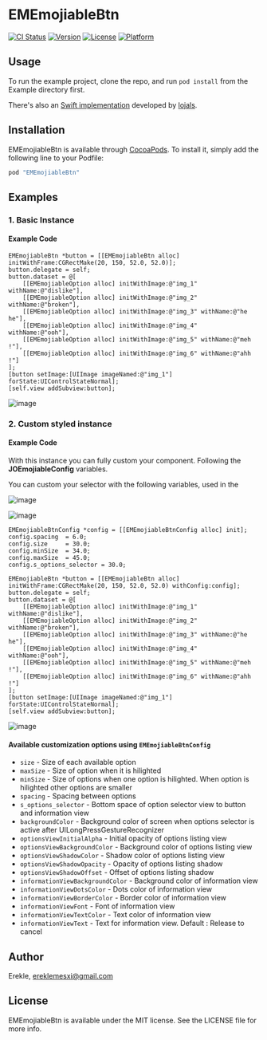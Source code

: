 # EMEmojiableBtn

[![CI Status](http://img.shields.io/travis/Eke/EMEmojiableBtn.svg?style=flat)](https://travis-ci.org/Erekle/EMEmojiableBtn)
[![Version](https://img.shields.io/cocoapods/v/EMEmojiableBtn.svg?style=flat)](http://cocoapods.org/pods/EMEmojiableBtn)
[![License](https://img.shields.io/cocoapods/l/EMEmojiableBtn.svg?style=flat)](http://cocoapods.org/pods/EMEmojiableBtn)
[![Platform](https://img.shields.io/cocoapods/p/EMEmojiableBtn.svg?style=flat)](http://cocoapods.org/pods/EMEmojiableBtn)

## Usage

To run the example project, clone the repo, and run `pod install` from the Example directory first.

There's also an [Swift implementation](https://raw.githubusercontent.com/lojals/JOEmojiableBtn) developed by [lojals](https://raw.githubusercontent.com/lojals).


## Installation

EMEmojiableBtn is available through [CocoaPods](http://cocoapods.org). To install
it, simply add the following line to your Podfile:

```ruby
pod "EMEmojiableBtn"
```

## Examples

### 1. Basic Instance

#### Example Code

```objc
EMEmojiableBtn *button = [[EMEmojiableBtn alloc] initWithFrame:CGRectMake(20, 150, 52.0, 52.0)];
button.delegate = self;
button.dataset = @[
    [[EMEmojiableOption alloc] initWithImage:@"img_1" withName:@"dislike"],
    [[EMEmojiableOption alloc] initWithImage:@"img_2" withName:@"broken"],
    [[EMEmojiableOption alloc] initWithImage:@"img_3" withName:@"he he"],
    [[EMEmojiableOption alloc] initWithImage:@"img_4" withName:@"ooh"],
    [[EMEmojiableOption alloc] initWithImage:@"img_5" withName:@"meh !"],
    [[EMEmojiableOption alloc] initWithImage:@"img_6" withName:@"ahh !"]
];
[button setImage:[UIImage imageNamed:@"img_1"] forState:UIControlStateNormal];
[self.view addSubview:button];
```

![image](http://i.imgur.com/A6Z1oTI.gif)

### 2. Custom styled instance
#### Example Code

With this instance you can fully custom your component. Following the **JOEmojiableConfig** variables.

You can custom your selector with the following variables, used in the 

![image](http://i.imgur.com/e4zaaye.png?1)


![image](http://i.imgur.com/yNfyP3c.png?1)

```objc
EMEmojiableBtnConfig *config = [[EMEmojiableBtnConfig alloc] init];
config.spacing  = 6.0;
config.size     = 30.0;
config.minSize  = 34.0;
config.maxSize  = 45.0;
config.s_options_selector = 30.0;

EMEmojiableBtn *button = [[EMEmojiableBtn alloc] initWithFrame:CGRectMake(20, 150, 52.0, 52.0) withConfig:config];
button.delegate = self;
button.dataset = @[
    [[EMEmojiableOption alloc] initWithImage:@"img_1" withName:@"dislike"],
    [[EMEmojiableOption alloc] initWithImage:@"img_2" withName:@"broken"],
    [[EMEmojiableOption alloc] initWithImage:@"img_3" withName:@"he he"],
    [[EMEmojiableOption alloc] initWithImage:@"img_4" withName:@"ooh"],
    [[EMEmojiableOption alloc] initWithImage:@"img_5" withName:@"meh !"],
    [[EMEmojiableOption alloc] initWithImage:@"img_6" withName:@"ahh !"]
];
[button setImage:[UIImage imageNamed:@"img_1"] forState:UIControlStateNormal];
[self.view addSubview:button];
```

![image](http://i.imgur.com/G6PmoDE.gif)

#### Available customization options using `EMEmojiableBtnConfig`
* `size` - Size of each available option
* `maxSize` - Size of option when it is hilighted
* `minSize` - Size of options when one option is hilighted. When option is hilighted other options are smaller
* `spacing` - Spacing between options
* `s_options_selector` - Bottom space of option selector view to button and information view
* `backgroundColor` - Background color of screen when options selector is active after UILongPressGestureRecognizer
* `optionsViewInitialAlpha` - Initial opacity of options listing view
* `optionsViewBackgroundColor` - Background color of options listing view
* `optionsViewShadowColor` - Shadow color of options listing view
* `optionsViewShadowOpacity` - Opacity of options listing shadow
* `optionsViewShadowOffset` - Offset of options listing shadow
* `informationViewBackgroundColor` - Background color of information view
* `informationViewDotsColor` - Dots color of information view
* `informationViewBorderColor` - Border color of information view
* `informationViewFont` - Font of information view
* `informationViewTextColor` - Text color of information view
* `informationViewText` - Text for information view. Default : Release to cancel

## Author

Erekle, ereklemesxi@gmail.com

## License

EMEmojiableBtn is available under the MIT license. See the LICENSE file for more info.
